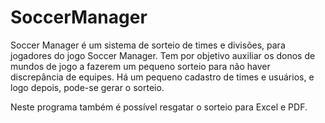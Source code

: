 # SoccerManager

Soccer Manager é um sistema de sorteio de times e divisões, para jogadores do jogo Soccer Manager. Tem por objetivo auxiliar os donos de mundos de jogo a fazerem
um pequeno sorteio para não haver discrepância de equipes. Há um pequeno cadastro de times e usuários, e logo depois, pode-se gerar o sorteio.

Neste programa também é possível resgatar o sorteio para Excel e PDF.
